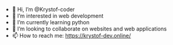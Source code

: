 - 👋 Hi, I’m @Krystof-coder
- 👀 I’m interested in web development
- 🌱 I’m currently learning python
- 💞️ I’m looking to collaborate on websites and web applications
- 📫 How to reach me: https://krystof-dev.online/

<!---
Krystof-coder/Krystof-coder is a ✨ special ✨ repository because its `README.md` (this file) appears on your GitHub profile.
You can click the Preview link to take a look at your changes.
--->
